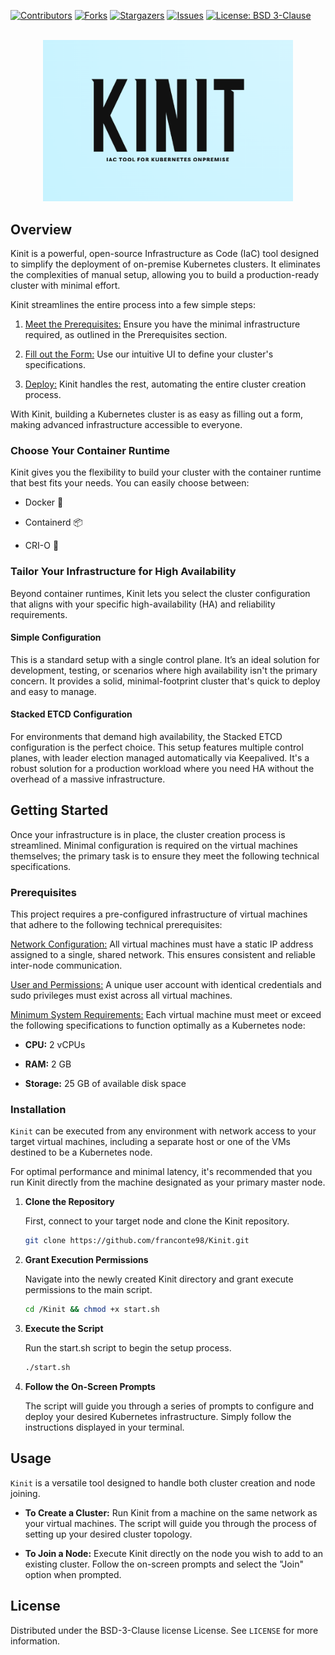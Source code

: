 <a id="readme-top"></a>

[![Contributors][contributors-shield]][contributors-url]
[![Forks][forks-shield]][forks-url]
[![Stargazers][stars-shield]][stars-url]
[![Issues][issues-shield]][issues-url]
[![License: BSD 3-Clause][license-shield]][license-url]

<br />
<div align="center">
  <a href="https://github.com/othneildrew/Best-README-Template">
    <img src="Resources/Logo-Kinit.png" alt="Logo" width="400">
  </a>
</div>

## Overview

Kinit is a powerful, open-source Infrastructure as Code (IaC) tool designed to simplify the deployment of on-premise Kubernetes clusters. It eliminates the complexities of manual setup, allowing you to build a production-ready cluster with minimal effort.

Kinit streamlines the entire process into a few simple steps:

1. <ins>Meet the Prerequisites:</ins> Ensure you have the minimal infrastructure required, as outlined in the Prerequisites section.

2. <ins>Fill out the Form:</ins> Use our intuitive UI to define your cluster's specifications.

3. <ins>Deploy:</ins> Kinit handles the rest, automating the entire cluster creation process.

With Kinit, building a Kubernetes cluster is as easy as filling out a form, making advanced infrastructure accessible to everyone.

### Choose Your Container Runtime

Kinit gives you the flexibility to build your cluster with the container runtime that best fits your needs. You can easily choose between:

- Docker 🐳

- Containerd 📦

- CRI-O 🐧

### Tailor Your Infrastructure for High Availability

Beyond container runtimes, Kinit lets you select the cluster configuration that aligns with your specific high-availability (HA) and reliability requirements.

#### Simple Configuration

This is a standard setup with a single control plane. It’s an ideal solution for development, testing, or scenarios where high availability isn't the primary concern. It provides a solid, minimal-footprint cluster that's quick to deploy and easy to manage.

#### Stacked ETCD Configuration

For environments that demand high availability, the Stacked ETCD configuration is the perfect choice. This setup features multiple control planes, with leader election managed automatically via Keepalived. It's a robust solution for a production workload where you need HA without the overhead of a massive infrastructure.

## Getting Started

Once your infrastructure is in place, the cluster creation process is streamlined. Minimal configuration is required on the virtual machines themselves; the primary task is to ensure they meet the following technical specifications.

### Prerequisites

This project requires a pre-configured infrastructure of virtual machines that adhere to the following technical prerequisites:

<ins>Network Configuration:</ins> All virtual machines must have a static IP address assigned to a single, shared network. This ensures consistent and reliable inter-node communication.

<ins>User and Permissions:</ins> A unique user account with identical credentials and sudo privileges must exist across all virtual machines.

<ins>Minimum System Requirements:</ins> Each virtual machine must meet or exceed the following specifications to function optimally as a Kubernetes node:

- <b>CPU:</b> 2 vCPUs

- <b>RAM:</b> 2 GB

- <b>Storage:</b> 25 GB of available disk space

### Installation

`Kinit` can be executed from any environment with network access to your target virtual machines, including a separate host or one of the VMs destined to be a Kubernetes node.

For optimal performance and minimal latency, it's recommended that you run Kinit directly from the machine designated as your primary master node.

1. <b>Clone the Repository</b>

   First, connect to your target node and clone the Kinit repository.
   ```sh
   git clone https://github.com/franconte98/Kinit.git
   ```
2. <b>Grant Execution Permissions</b>

   Navigate into the newly created Kinit directory and grant execute permissions to the main script.
   ```sh
   cd /Kinit && chmod +x start.sh
   ```
3. <b>Execute the Script</b>

   Run the start.sh script to begin the setup process.
   ```sh
   ./start.sh
   ```
4. <b>Follow the On-Screen Prompts</b>

   The script will guide you through a series of prompts to configure and deploy your desired Kubernetes infrastructure. Simply follow the instructions displayed in your terminal.

## Usage

`Kinit` is a versatile tool designed to handle both cluster creation and node joining.

- <b>To Create a Cluster:</b> Run Kinit from a machine on the same network as your virtual machines. The script will guide you through the process of setting up your desired cluster topology.

- <b>To Join a Node:</b> Execute Kinit directly on the node you wish to add to an existing cluster. Follow the on-screen prompts and select the "Join" option when prompted.

## License

Distributed under the BSD-3-Clause license License. See `LICENSE` for more information.

[contributors-shield]: https://img.shields.io/github/contributors/franconte98/Kinit.svg?style=for-the-badge
[contributors-url]: https://github.com/franconte98/Kinit/graphs/contributors
[forks-shield]: https://img.shields.io/github/forks/franconte98/Kinit.svg?style=for-the-badge
[forks-url]: https://github.com/franconte98/Kinit/forks
[stars-shield]: https://img.shields.io/github/stars/franconte98/Kinit.svg?style=for-the-badge
[stars-url]: https://github.com/franconte98/Kinit/stargazers
[issues-shield]: https://img.shields.io/github/issues/franconte98/Kinit.svg?style=for-the-badge
[issues-url]: https://github.com/franconte98/Kinit/issues
[license-shield]: https://img.shields.io/badge/License-BSD%203--Clause-blue.svg?style=for-the-badge
[license-url]: https://github.com/franconte98/Kinit/blob/main/LICENSE
[product-screenshot]: images/screenshot.png